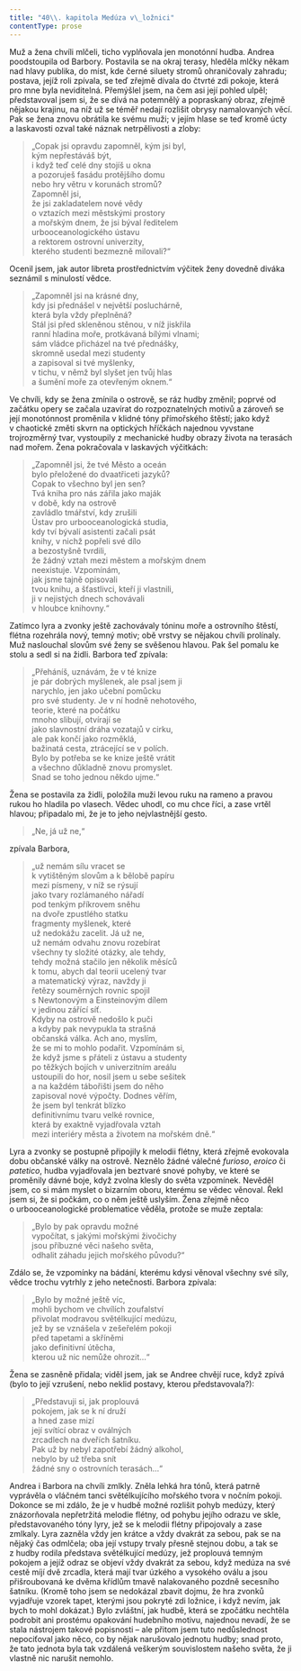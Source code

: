 ```yaml
---
title: "40\\. kapitola Medúza v\_ložnici"
contentType: prose
---
```


  

Muž a žena chvíli mlčeli, ticho vyplňovala jen monotónní hudba. Andrea poodstoupila od Barbory. Postavila se na okraj terasy, hleděla mlčky někam nad hlavy publika, do míst, kde černé siluety stromů ohraničovaly zahradu; postava, jejíž roli zpívala, se teď zřejmě dívala do čtvrté zdi pokoje, která pro mne byla neviditelná. Přemýšlel jsem, na čem asi její pohled ulpěl; představoval jsem si, že se dívá na potemnělý a popraskaný obraz, zřejmě nějakou krajinu, na níž už se téměř nedají rozlišit obrysy namalovaných věcí. Pak se žena znovu obrátila ke svému muži; v jejím hlase se teď kromě úcty a laskavosti ozval také náznak netrpělivosti a zloby:

> „Copak jsi opravdu zapomněl, kým jsi byl,  
> kým nepřestáváš být,  
> i když teď celé dny stojíš u okna  
> a pozoruješ fasádu protějšího domu  
> nebo hry větru v korunách stromů?  
> Zapomněl jsi,  
> že jsi zakladatelem nové vědy  
> o vztazích mezi městskými prostory  
> a mořským dnem, že jsi býval ředitelem  
> urbooceanologického ústavu  
> a rektorem ostrovní univerzity,  
> kterého studenti bezmezně milovali?“

Ocenil jsem, jak autor libreta prostřednictvím výčitek ženy dovedně diváka seznámil s minulostí vědce.

> „Zapomněl jsi na krásné dny,  
> kdy jsi přednášel v největší posluchárně,  
> která byla vždy přeplněná?  
> Stál jsi před skleněnou stěnou, v níž jiskřila  
> ranní hladina moře, protkávaná bílými vlnami;  
> sám vládce přicházel na tvé přednášky,  
> skromně usedal mezi studenty  
> a zapisoval si tvé myšlenky,  
> v tichu, v němž byl slyšet jen tvůj hlas  
> a šumění moře za otevřeným oknem.“

Ve chvíli, kdy se žena zmínila o ostrově, se ráz hudby změnil; poprvé od začátku opery se začala uzavírat do rozpoznatelných motivů a zároveň se její monotónnost proměnila v klidné tóny přímořského štěstí; jako když v chaotické změti skvrn na optických hříčkách najednou vyvstane trojrozměrný tvar, vystoupily z mechanické hudby obrazy života na terasách nad mořem. Žena pokračovala v laskavých výčitkách:

> „Zapomněl jsi, že tvé Město a oceán  
> bylo přeložené do dvaatřiceti jazyků?  
> Copak to všechno byl jen sen?  
> Tvá kniha pro nás zářila jako maják  
> v době, kdy na ostrově  
> zavládlo tmářství, kdy zrušili  
> Ústav pro urbooceanologická studia,  
> kdy tví bývalí asistenti začali psát  
> knihy, v nichž popřeli své dílo  
> a bezostyšně tvrdili,  
> že žádný vztah mezi městem a mořským dnem  
> neexistuje. Vzpomínám,  
> jak jsme tajně opisovali  
> tvou knihu, a šťastlivci, kteří ji vlastnili,  
> ji v nejistých dnech schovávali  
> v hloubce knihovny.“

Zatímco lyra a zvonky ještě zachovávaly tóninu moře a ostrovního štěstí, flétna rozehrála nový, temný motiv; obě vrstvy se nějakou chvíli prolínaly. Muž naslouchal slovům své ženy se svěšenou hlavou. Pak šel pomalu ke stolu a sedl si na židli. Barbora teď zpívala:

> „Přeháníš, uznávám, že v té knize  
> je pár dobrých myšlenek, ale psal jsem ji  
> narychlo, jen jako učební pomůcku  
> pro své studenty. Je v ní hodně nehotového,  
> teorie, které na počátku  
> mnoho slibují, otvírají se  
> jako slavnostní dráha vozatajů v cirku,  
> ale pak končí jako rozměklá,  
> bažinatá cesta, ztrácející se v polích.  
> Bylo by potřeba se ke knize ještě vrátit  
> a všechno důkladně znovu promyslet.  
> Snad se toho jednou někdo ujme.“

Žena se postavila za židli, položila muži levou ruku na rameno a pravou rukou ho hladila po vlasech. Vědec uhodl, co mu chce říci, a zase vrtěl hlavou; připadalo mi, že je to jeho nejvlastnější gesto.

> „Ne, já už ne,“

  

zpívala Barbora,

> „už nemám sílu vracet se  
> k vytištěným slovům a k bělobě papíru  
> mezi písmeny, v níž se rýsují  
> jako tvary rozlámaného nářadí  
> pod tenkým příkrovem sněhu  
> na dvoře zpustlého statku  
> fragmenty myšlenek, které  
> už nedokážu zacelit. Já už ne,  
> už nemám odvahu znovu rozebírat  
> všechny ty složité otázky, ale tehdy,  
> tehdy možná stačilo jen několik měsíců  
> k tomu, abych dal teorii ucelený tvar  
> a matematický výraz, navždy ji  
> řetězy souměrných rovnic spojil  
> s Newtonovým a Einsteinovým dílem  
> v jedinou zářící síť.  
> Kdyby na ostrově nedošlo k puči  
> a kdyby pak nevypukla ta strašná  
> občanská válka. Ach ano, myslím,  
> že se mi to mohlo podařit. Vzpomínám si,  
> že když jsme s přáteli z ústavu a studenty  
> po těžkých bojích v univerzitním areálu  
> ustoupili do hor, nosil jsem u sebe sešitek  
> a na každém tábořišti jsem do něho  
> zapisoval nové výpočty. Dodnes věřím,  
> že jsem byl tenkrát blízko  
> definitivnímu tvaru velké rovnice,  
> která by exaktně vyjadřovala vztah  
> mezi interiéry města a životem na mořském dně.“

Lyra a zvonky se postupně připojily k melodii flétny, která zřejmě evokovala dobu občanské války na ostrově. Neznělo žádné válečné _furioso_, _eroico_ či _patetico_, hudba vyjadřovala jen beztvaré snové pohyby, ve které se proměnily dávné boje, když zvolna klesly do světa vzpomínek. Nevěděl jsem, co si mám myslet o bizarním oboru, kterému se vědec věnoval. Řekl jsem si, že si počkám, co o něm ještě uslyším. Žena zřejmě něco o urbooceanologické problematice věděla, protože se muže zeptala:

> „Bylo by pak opravdu možné  
> vypočítat, s jakými mořskými živočichy  
> jsou příbuzné věci našeho světa,  
> odhalit záhadu jejich mořského původu?“

Zdálo se, že vzpomínky na bádání, kterému kdysi věnoval všechny své síly, vědce trochu vytrhly z jeho netečnosti. Barbora zpívala:

> „Bylo by možné ještě víc,  
> mohli bychom ve chvílích zoufalství  
> přivolat modravou světélkující medúzu,  
> jež by se vznášela v zešeřelém pokoji  
> před tapetami a skříněmi  
> jako definitivní útěcha,  
> kterou už nic nemůže ohrozit…“

Žena se zasněně přidala; viděl jsem, jak se Andree chvějí ruce, když zpívá (bylo to její vzrušení, nebo neklid postavy, kterou představovala?):

> „Představuji si, jak proplouvá  
> pokojem, jak se k ní druží  
> a hned zase mizí  
> její svítící obraz v oválných  
> zrcadlech na dveřích šatníku.  
> Pak už by nebyl zapotřebí žádný alkohol,  
> nebylo by už třeba snít  
> žádné sny o ostrovních terasách…“

Andrea i Barbora na chvíli zmlkly. Zněla lehká hra tónů, která patrně vyprávěla o vláčném tanci světélkujícího mořského tvora v nočním pokoji. Dokonce se mi zdálo, že je v hudbě možné rozlišit pohyb medúzy, který znázorňovala nepřetržitá melodie flétny, od pohybu jejího odrazu ve skle, představovaného tóny lyry, jež se k melodii flétny připojovaly a zase zmlkaly. Lyra zazněla vždy jen krátce a vždy dvakrát za sebou, pak se na nějaký čas odmlčela; oba její vstupy trvaly přesně stejnou dobu, a tak se z hudby rodila představa světélkující medúzy, jež proplouvá temným pokojem a jejíž odraz se objeví vždy dvakrát za sebou, když medúza na své cestě míjí dvě zrcadla, která mají tvar úzkého a vysokého oválu a jsou přišroubovaná ke dvěma křídlům tmavě nalakovaného pozdně secesního šatníku. (Kromě toho jsem se nedokázal zbavit dojmu, že hra zvonků vyjadřuje vzorek tapet, kterými jsou pokryté zdi ložnice, i když nevím, jak bych to mohl dokázat.) Bylo zvláštní, jak hudbě, která se zpočátku nechtěla podrobit ani prostému opakování hudebního motivu, najednou nevadí, že se stala nástrojem takové popisnosti – ale přitom jsem tuto nedůslednost nepociťoval jako něco, co by nějak narušovalo jednotu hudby; snad proto, že tato jednota byla tak vzdálená veškerým souvislostem našeho světa, že ji vlastně nic narušit nemohlo.
